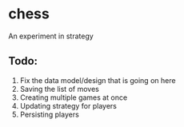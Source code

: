 # chess
An experiment in strategy

## Todo:
1.  Fix the data model/design that is going on here
1.  Saving the list of moves
1.  Creating multiple games at once
1.  Updating strategy for players
1.  Persisting players
